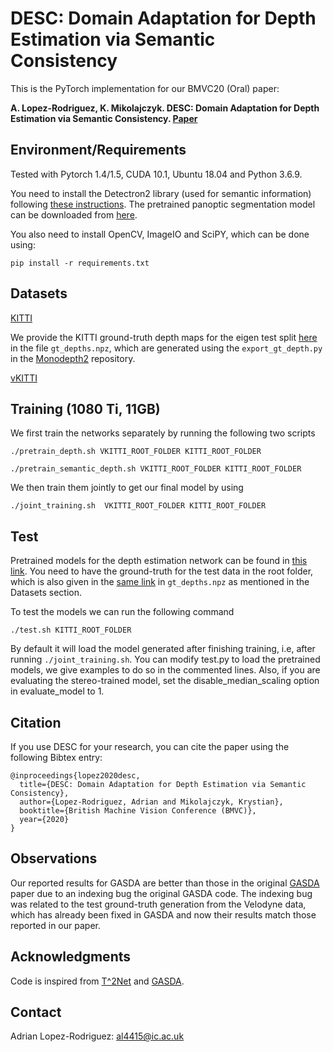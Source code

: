 # DESC: Domain Adaptation for Depth Estimation via Semantic Consistency
This is the PyTorch implementation for our BMVC20 (Oral) paper:

**A. Lopez-Rodriguez, K. Mikolajczyk. DESC: Domain Adaptation for Depth Estimation via Semantic Consistency. [Paper](https://www.bmvc2020-conference.com/assets/papers/0122.pdf)**


## Environment/Requirements
Tested with Pytorch 1.4/1.5, CUDA 10.1, Ubuntu 18.04 and Python 3.6.9.

You need to install the Detectron2 library (used for semantic information) following [these instructions](https://github.com/facebookresearch/detectron2/blob/master/INSTALL.md). The pretrained panoptic segmentation model can be downloaded from [here](https://dl.fbaipublicfiles.com/detectron2/COCO-PanopticSegmentation/panoptic_fpn_R_101_3x/139514519/model_final_cafdb1.pkl).

You also need to install OpenCV, ImageIO and SciPY, which can be done using:

`pip install -r requirements.txt`
 
## Datasets
[KITTI](http://www.cvlibs.net/datasets/kitti/raw_data.php)

We provide the KITTI ground-truth depth maps for the eigen test split [here](https://imperialcollegelondon.box.com/s/l94jgky0i30mx3vbblk43absl5f9jv3c) in the file `gt_depths.npz`, which are generated using the `export_gt_depth.py` in the [Monodepth2](https://github.com/nianticlabs/monodepth2) repository.

[vKITTI](https://europe.naverlabs.com/Research/Computer-Vision/Proxy-Virtual-Worlds/)


## Training (1080 Ti, 11GB)
We first train the networks separately by running the following two scripts

`./pretrain_depth.sh VKITTI_ROOT_FOLDER KITTI_ROOT_FOLDER`

`./pretrain_semantic_depth.sh VKITTI_ROOT_FOLDER KITTI_ROOT_FOLDER`

We then train them jointly to get our final model by using

`./joint_training.sh  VKITTI_ROOT_FOLDER KITTI_ROOT_FOLDER`

## Test
Pretrained models for the depth estimation network can be found in [this link](https://imperialcollegelondon.box.com/s/l94jgky0i30mx3vbblk43absl5f9jv3c). You need to have the ground-truth for the test data in the root folder, which is also given in the [same link](https://imperialcollegelondon.box.com/s/l94jgky0i30mx3vbblk43absl5f9jv3c) in `gt_depths.npz` as mentioned in the Datasets section.

To test the models we can run the following command

`./test.sh KITTI_ROOT_FOLDER`

By default it will load the model generated after finishing training, i.e, after running `./joint_training.sh`. You can modify test.py to load the pretrained models, we give examples to do so in the commented lines. Also, if you are evaluating the stereo-trained model, set the disable_median_scaling option in evaluate_model to 1.


## Citation
If you use DESC for your research, you can cite the paper using the following Bibtex entry:
```
@inproceedings{lopez2020desc,
  title={DESC: Domain Adaptation for Depth Estimation via Semantic Consistency},
  author={Lopez-Rodriguez, Adrian and Mikolajczyk, Krystian},
  booktitle={British Machine Vision Conference (BMVC)},
  year={2020}
}
```

## Observations
Our reported results for GASDA are better than those in the original [GASDA](https://arxiv.org/abs/1904.01870) paper due to an indexing bug the original GASDA code. The indexing bug was related to the test ground-truth generation from the Velodyne data, which has already been fixed in GASDA and now their results match those reported in our paper.

## Acknowledgments
Code is inspired from [T^2Net](https://github.com/lyndonzheng/Synthetic2Realistic) and [GASDA](https://github.com/sshan-zhao/GASDA).

## Contact
Adrian Lopez-Rodriguez: al4415@ic.ac.uk
